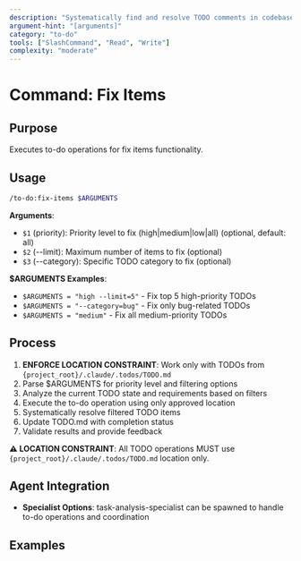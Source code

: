```yaml
---
description: "Systematically find and resolve TODO comments in codebase with intelligent understanding"
argument-hint: "[arguments]"
category: "to-do"
tools: ["SlashCommand", "Read", "Write"]
complexity: "moderate"
---
```


# Command: Fix Items

## Purpose

Executes to-do operations for fix items functionality.

## Usage

```bash
/to-do:fix-items $ARGUMENTS
```

**Arguments**:

- `$1` (priority): Priority level to fix (high|medium|low|all) (optional, default: all)
- `$2` (--limit): Maximum number of items to fix (optional)
- `$3` (--category): Specific TODO category to fix (optional)

**$ARGUMENTS Examples**:

- `$ARGUMENTS = "high --limit=5"` - Fix top 5 high-priority TODOs
- `$ARGUMENTS = "--category=bug"` - Fix only bug-related TODOs
- `$ARGUMENTS = "medium"` - Fix all medium-priority TODOs

## Process

1. **ENFORCE LOCATION CONSTRAINT**: Work only with TODOs from `{project_root}/.claude/.todos/TODO.md`
2. Parse $ARGUMENTS for priority level and filtering options
3. Analyze the current TODO state and requirements based on filters
4. Execute the to-do operation using only approved location
5. Systematically resolve filtered TODO items
6. Update TODO.md with completion status
7. Validate results and provide feedback

**⚠️ LOCATION CONSTRAINT**: All TODO operations MUST use `{project_root}/.claude/.todos/TODO.md` location only.

## Agent Integration

- **Specialist Options**: task-analysis-specialist can be spawned to handle to-do operations and coordination

## Examples

```bash
